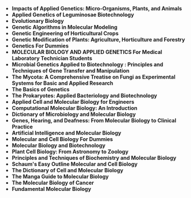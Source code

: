 <ul>
                                <li><b><a target="_blank" href="https://github.com/manjunath5496/Applied-Genetics-and-Molecular-Biology-Books/blob/master/ag(1).PDF" style="text-decoration:none;">Impacts of Applied Genetics: Micro-Organisms, Plants, and Animals </a></b></li>
                                <li><b><a target="_blank" href="https://github.com/manjunath5496/Applied-Genetics-and-Molecular-Biology-Books/blob/master/ag(2).pdf" style="text-decoration:none;">Applied Genetics of Leguminosae Biotechnology</a></b></li>
                                <li><b><a target="_blank" href="https://github.com/manjunath5496/Applied-Genetics-and-Molecular-Biology-Books/blob/master/ag(3).pdf" style="text-decoration:none;">Evolutionary Biology</a></b></li>
 <li><b><a target="_blank" href="https://github.com/manjunath5496/Applied-Genetics-and-Molecular-Biology-Books/blob/master/ag(4).pdf" style="text-decoration:none;">Genetic Algorithms in Molecular Modeling </a></b></li>                              
<li><b><a target="_blank" href="https://github.com/manjunath5496/Applied-Genetics-and-Molecular-Biology-Books/blob/master/ag(5).pdf" style="text-decoration:none;">Genetic Engineering of Horticultural Crops </a></b></li>
                                
 <li><b><a target="_blank" href="https://github.com/manjunath5496/Applied-Genetics-and-Molecular-Biology-Books/blob/master/ag(6).pdf" style="text-decoration:none;">Genetic Modification of Plants: Agriculture, Horticulture and Forestry</a></b></li>
                          
<li><b><a target="_blank" href="https://github.com/manjunath5496/Applied-Genetics-and-Molecular-Biology-Books/blob/master/ag(7).pdf" style="text-decoration:none;">Genetics For Dummies </a></b></li>
                                <li><b><a target="_blank" href="https://github.com/manjunath5496/Applied-Genetics-and-Molecular-Biology-Books/blob/master/ag(8).pdf" style="text-decoration:none;">MOLECULAR BIOLOGY AND APPLIED GENETICS For Medical Laboratory Technician Students</a></b></li>
                                <li><b><a target="_blank" href="https://github.com/manjunath5496/Applied-Genetics-and-Molecular-Biology-Books/blob/master/ag(9).pdf" style="text-decoration:none;">Microbial Genetics Applied to Biotechnology : Principles and Techniques of Gene Transfer and Manipulation</a></b></li>
                                
<li><b><a target="_blank" href="https://github.com/manjunath5496/Applied-Genetics-and-Molecular-Biology-Books/blob/master/ag(10).pdf" style="text-decoration:none;">The Mycota: A Comprehensive Treatise on Fungi as Experimental Systems for Basic and Applied Research</a></b></li>  
        
<li><b><a target="_blank" href="https://github.com/manjunath5496/Applied-Genetics-and-Molecular-Biology-Books/blob/master/ag(11).pdf" style="text-decoration:none;">The Basics of Genetics </a></b></li>
                                <li><b><a target="_blank" href="https://github.com/manjunath5496/Applied-Genetics-and-Molecular-Biology-Books/blob/master/ag(12).pdf" style="text-decoration:none;">The Prokaryotes: Applied Bacteriology and Biotechnology</a></b></li>
                                
<li><b><a target="_blank" href="https://github.com/manjunath5496/Applied-Genetics-and-Molecular-Biology-Books/blob/master/ag(13).pdf" style="text-decoration:none;"> Applied Cell and Molecular Biology for Engineers</a></b></li>                               
                                
                                          
 <li><b><a target="_blank" href="https://github.com/manjunath5496/Applied-Genetics-and-Molecular-Biology-Books/blob/master/ag(14).pdf" style="text-decoration:none;">Computational Molecular Biology: An Introduction</a></b></li> 
 <li><b><a target="_blank" href="https://github.com/manjunath5496/Applied-Genetics-and-Molecular-Biology-Books/blob/master/ag(15).pdf" style="text-decoration:none;">Dictionary of Microbiology and Molecular Biology</a></b></li>

  
 <li><b><a target="_blank" href="https://github.com/manjunath5496/Applied-Genetics-and-Molecular-Biology-Books/blob/master/ag(16).pdf" style="text-decoration:none;">Genes, Hearing, and Deafness: From Molecular Biology to Clinical Practice</a></b></li>
                                <li><b><a target="_blank" href="https://github.com/manjunath5496/Applied-Genetics-and-Molecular-Biology-Books/blob/master/ag(17).pdf" style="text-decoration:none;">Artificial Intelligence and Molecular Biology</a></b></li>
      <li><b><a target="_blank" href="https://github.com/manjunath5496/Applied-Genetics-and-Molecular-Biology-Books/blob/master/ag(18).pdf" style="text-decoration:none;">Molecular and Cell Biology For Dummies</a></b></li>                               
                                                       
 <li><b><a target="_blank" href="https://github.com/manjunath5496/Applied-Genetics-and-Molecular-Biology-Books/blob/master/ag(19).pdf" style="text-decoration:none;">Molecular Biology and Biotechnology</a></b></li> 
 <li><b><a target="_blank" href="https://github.com/manjunath5496/Applied-Genetics-and-Molecular-Biology-Books/blob/master/ag(20).pdf" style="text-decoration:none;">Plant Cell Biology: From Astronomy to Zoology</a></b></li>

  
 <li><b><a target="_blank" href="https://github.com/manjunath5496/Applied-Genetics-and-Molecular-Biology-Books/blob/master/ag(21).pdf" style="text-decoration:none;">Principles and Techniques of Biochemistry and Molecular Biology</a></b></li>
                                <li><b><a target="_blank" href="https://github.com/manjunath5496/Applied-Genetics-and-Molecular-Biology-Books/blob/master/ag(22).pdf" style="text-decoration:none;">Schaum's Easy Outline Molecular and Cell Biology</a></b></li>
      <li><b><a target="_blank" href="https://github.com/manjunath5496/Applied-Genetics-and-Molecular-Biology-Books/blob/master/ag(23).pdf" style="text-decoration:none;">The Dictionary of Cell and Molecular Biology</a></b></li>  
      
  <li><b><a target="_blank" href="https://github.com/manjunath5496/Applied-Genetics-and-Molecular-Biology-Books/blob/master/ag(24).pdf" style="text-decoration:none;">The Manga Guide to Molecular Biology</a></b></li>
                                <li><b><a target="_blank" href="https://github.com/manjunath5496/Applied-Genetics-and-Molecular-Biology-Books/blob/master/ag(25).pdf" style="text-decoration:none;">The Molecular Biology of Cancer</a></b></li>
      <li><b><a target="_blank" href="https://github.com/manjunath5496/Applied-Genetics-and-Molecular-Biology-Books/blob/master/ag(26).pdf" style="text-decoration:none;">Fundamental Molecular Biology</a></b></li>          
                               
 
 </ul>
